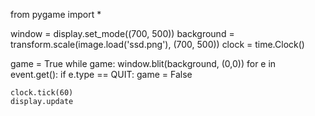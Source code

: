 from pygame import *

window = display.set_mode((700, 500))
background = transform.scale(image.load('ssd.png'), (700, 500))
clock = time.Clock()


game = True
while game:
    window.blit(background, (0,0))
    for e in event.get():
        if e.type == QUIT:
            game = False


    clock.tick(60)
    display.update
